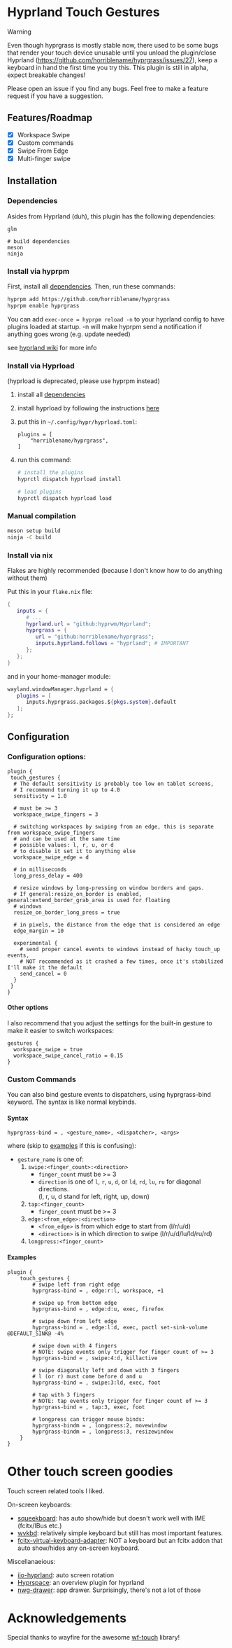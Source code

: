 # Hyprland Touch Gestures

> [!WARNING]
> Even though hyprgrass is mostly stable now, there used to be some bugs that render your touch device unusable until you unload the plugin/close Hyprland (https://github.com/horriblename/hyprgrass/issues/27), keep a keyboard in hand the first time you try this. This plugin is still in alpha, expect breakable changes!

Please open an issue if you find any bugs. Feel free to make a feature request if you have a suggestion.

## Features/Roadmap

- [x] Workspace Swipe
- [x] Custom commands
- [x] Swipe From Edge
- [x] Multi-finger swipe

## Installation

### Dependencies

Asides from Hyprland (duh), this plugin has the following dependencies:

```
glm

# build dependencies
meson
ninja
```

### Install via hyprpm

First, install all [dependencies](#dependencies). Then, run these commands:

```bash
hyprpm add https://github.com/horriblename/hyprgrass
hyprpm enable hyprgrass
```

You can add `exec-once = hyprpm reload -n` to your hyprland config to have plugins loaded at
startup. -n will make hyprpm send a notification if anything goes wrong (e.g. update needed)

see [hyprland wiki](https://wiki.hyprland.org/Plugins/Using-Plugins/#hyprpm) for more info

### Install via Hyprload

(hyprload is deprecated, please use hyprpm instead)

1. install all [dependencies](#dependencies)
2. install hyprload by following the instructions
   [here](https://github.com/Duckonaut/hyprload#Installing)
3. put this in `~/.config/hypr/hyprload.toml`:
   ```
   plugins = [
       "horriblename/hyprgrass",
   ]
   ```
4. run this command:

   ```bash
   # install the plugins
   hyprctl dispatch hyprload install

   # load plugins
   hyprctl dispatch hyprload load
   ```

### Manual compilation

```bash
meson setup build
ninja -C build
```

### Install via nix

Flakes are highly recommended (because I don't know how to do anything without them)

Put this in your `flake.nix` file:

```nix
{
   inputs = {
      # ...
      hyprland.url = "github:hyprwm/Hyprland";
      hyprgrass = {
         url = "github:horriblename/hyprgrass";
         inputs.hyprland.follows = "hyprland"; # IMPORTANT
      };
   };
}
```

and in your home-manager module:

```nix
wayland.windowManager.hyprland = {
   plugins = [
      inputs.hyprgrass.packages.${pkgs.system}.default
   ];
};
```

## Configuration

### Configuration options:

```
plugin {
 touch_gestures {
  # The default sensitivity is probably too low on tablet screens,
  # I recommend turning it up to 4.0
  sensitivity = 1.0

  # must be >= 3
  workspace_swipe_fingers = 3

  # switching workspaces by swiping from an edge, this is separate from workspace_swipe_fingers
  # and can be used at the same time
  # possible values: l, r, u, or d
  # to disable it set it to anything else
  workspace_swipe_edge = d

  # in milliseconds
  long_press_delay = 400

  # resize windows by long-pressing on window borders and gaps.
  # If general:resize_on_border is enabled, general:extend_border_grab_area is used for floating
  # windows
  resize_on_border_long_press = true

  # in pixels, the distance from the edge that is considered an edge
  edge_margin = 10

  experimental {
    # send proper cancel events to windows instead of hacky touch_up events,
    # NOT recommended as it crashed a few times, once it's stabilized I'll make it the default
    send_cancel = 0
  }
 }
}
```

#### Other options

I also recommend that you adjust the settings for the built-in gesture to make it easier to switch workspaces:

```
gestures {
  workspace_swipe = true
  workspace_swipe_cancel_ratio = 0.15
}
```

### Custom Commands

You can also bind gesture events to dispatchers, using hyprgrass-bind keyword.
The syntax is like normal keybinds.

#### Syntax

```
hyprgrass-bind = , <gesture_name>, <dispatcher>, <args>
```

where (skip to [examples](#examples) if this is confusing):

- `gesture_name` is one of:
  1. `swipe:<finger_count>:<direction>`
     - `finger_count` must be >= 3
     - `direction` is one of `l`, `r`, `u`, `d`, or `ld`, `rd`, `lu`, `ru` for diagonal directions.  
       (l, r, u, d stand for left, right, up, down)
  2. `tap:<finger_count>`
     - `finger_count` must be >= 3
  3. `edge:<from_edge>:<direction>`
     - `<from_edge>` is from which edge to start from (l/r/u/d)
     - `<direction>` is in which direction to swipe (l/r/u/d/lu/ld/ru/rd)
  4. `longpress:<finger_count>`

#### Examples

```
plugin {
    touch_gestures {
        # swipe left from right edge
        hyprgrass-bind = , edge:r:l, workspace, +1

        # swipe up from bottom edge
        hyprgrass-bind = , edge:d:u, exec, firefox

        # swipe down from left edge
        hyprgrass-bind = , edge:l:d, exec, pactl set-sink-volume @DEFAULT_SINK@ -4%

        # swipe down with 4 fingers
        # NOTE: swipe events only trigger for finger count of >= 3
        hyprgrass-bind = , swipe:4:d, killactive

        # swipe diagonally left and down with 3 fingers
        # l (or r) must come before d and u
        hyprgrass-bind = , swipe:3:ld, exec, foot

        # tap with 3 fingers
        # NOTE: tap events only trigger for finger count of >= 3
        hyprgrass-bind = , tap:3, exec, foot

        # longpress can trigger mouse binds:
        hyprgrass-bindm = , longpress:2, movewindow
        hyprgrass-bindm = , longpress:3, resizewindow
    }
}
```

# Other touch screen goodies

Touch screen related tools I liked.

On-screen keyboards:

- [squeekboard](https://gitlab.gnome.org/World/Phosh/squeekboard): has auto show/hide but doesn't
  work well with IME (fcitx/IBus etc.)
- [wvkbd](https://github.com/jjsullivan5196/wvkbd): relatively simple keyboard but still has most
  important features.
- [fcitx-virtual-keyboard-adapter](https://github.com/horriblename/fcitx-virtualkeyboard-adapter):
  NOT a keyboard but an fcitx addon that auto show/hides any on-screen keyboard.

Miscellanaeious:

- [iio-hyprland](https://github.com/JeanSchoeller/iio-hyprland/): auto screen rotation
- [Hyprspace](https://github.com/KZDKM/Hyprspace): an overview plugin for hyprland
- [nwg-drawer](https://github.com/nwg-piotr/nwg-drawer): app drawer. Surprisingly, there's not a
  lot of those 

# Acknowledgements

Special thanks to wayfire for the awesome [wf-touch](https://github.com/WayfireWM/wf-touch) library!
